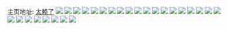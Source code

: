 主页地址: [太赖了](https://weibo.com/u/2134029277) 
![](https://wx4.sinaimg.cn/mw2000/7f32b3ddly1fqyod9b0cxj20yi0jbwhb.jpg) 
![](https://wx4.sinaimg.cn/mw2000/7f32b3ddly1fqxcnhdms4j22xl1vr4qp.jpg) 
![](https://wx4.sinaimg.cn/mw2000/7f32b3ddly1fqxcng91osj215s0r0ju0.jpg) 
![](https://wx4.sinaimg.cn/mw2000/7f32b3ddly1fqev4h6cjvj21zk1honex.jpg) 
![](https://wx4.sinaimg.cn/mw2000/7f32b3ddly1fqev4lh3q6j21zk1honer.jpg) 
![](https://wx4.sinaimg.cn/mw2000/7f32b3ddly1fqev4njo8kj21zk1ho4fj.jpg) 
![](https://wx4.sinaimg.cn/mw2000/7f32b3ddly1fqev4py5bqj22c02c07wh.jpg) 
![](https://wx4.sinaimg.cn/mw2000/7f32b3ddly1fqev4sfhpgj22c0340hdt.jpg) 
![](https://wx4.sinaimg.cn/mw2000/7f32b3ddly1fqev4undvwj22c02c0b29.jpg) 
![](https://wx4.sinaimg.cn/mw2000/7f32b3ddly1fqcjjwfc09j22c0340npd.jpg) 
![](https://wx4.sinaimg.cn/mw2000/7f32b3ddly1fqcjjxm1sxj22c0340qv5.jpg) 
![](https://wx4.sinaimg.cn/mw2000/7f32b3ddly1fqcjju1761j22c02c0hdq.jpg) 
![](https://wx4.sinaimg.cn/mw2000/7f32b3ddly1fqcjjz94nlj22c0340npd.jpg) 
![](https://wx4.sinaimg.cn/mw2000/7f32b3ddly1fqcjk0cirsj22c0340npd.jpg) 
![](https://wx4.sinaimg.cn/mw2000/7f32b3ddly1fqcjk1quujj22c03404qq.jpg) 
![](https://wx4.sinaimg.cn/mw2000/7f32b3ddly1fqcjk55vb3j22c03401ky.jpg) 
![](https://wx4.sinaimg.cn/mw2000/7f32b3ddly1fqcjk6huxaj22c0340kjl.jpg) 
![](https://wx4.sinaimg.cn/mw2000/7f32b3ddly1fqcjriq5t5j20yi1pcnpe.jpg) 
![](https://wx4.sinaimg.cn/mw2000/7f32b3ddly1fpxihvv8vlj21zk1hoqqv.jpg) 
![](https://wx4.sinaimg.cn/mw2000/7f32b3ddly1fpxihy89ubj21ho1honpe.jpg) 
![](https://wx4.sinaimg.cn/mw2000/7f32b3ddly1fpxihzeudgj21ho1zkdqj.jpg) 
![](https://wx4.sinaimg.cn/mw2000/7f32b3ddly1fpxii3mr91j22ds1sgx6s.jpg) 
![](https://wx4.sinaimg.cn/mw2000/7f32b3ddly1fpxii9uymaj22ds1sg4qt.jpg) 
![](https://wx4.sinaimg.cn/mw2000/7f32b3ddly1fpxiinx8x5j22ds1sgx6s.jpg) 
![](https://wx4.sinaimg.cn/mw2000/7f32b3ddly1fpxiiwgiv9j22ds1sgu10.jpg) 
![](https://wx4.sinaimg.cn/mw2000/7f32b3ddly1fpxiizxkivj20u0140473.jpg) 
![](https://wx4.sinaimg.cn/mw2000/7f32b3ddly1fpxikew0r2j20yi1pcnpf.jpg) 
